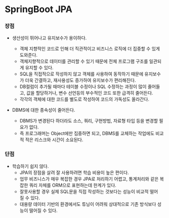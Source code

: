 # SpringBoot JPA

### 장점
- 생산성이 뛰어나고 유지보수가 용이하다.
    - 객체 지향적인 코드로 인해 더 직관적이고 비즈니스 로직에 더 집중할 수 있게 도와준다.
    - 객체지향적으로 데이터를 관리할 수 있기 때문에 전체 프로그램 구조를 일관되게 유지할 수 있다.
    - SQL을 직접적으로 작성하지 않고 객체를 사용하여 동작하기 때문에 유지보수가 더욱 간결하고, 재사용성도 증가하여 유지보수가 편리해진다.
    - DB컬럼이 추가될 때마다 테이블 수정이나 SQL 수정하는 과정이 많이 줄어들고, 값을 할당하거나, 변수 선언등의 부수적인 코드 또한 급격히 줄어든다.
    - 각각의 객체에 대한 코드를 별도로 작성하여 코드의 가독성도 올라간다.

- DBMS에 대한 종속성이 줄어든다.
    - DBMS가 변경된다 하더라도 소스, 쿼리, 구현방법, 자료형 타입 등을 변경할 필요가 없다.
    - 즉 프로그래머는 Object에만 집중하면 되고, DBMS를 교체하는 작업에도 비교적 적은 리스크와 시간이 소요된다.

### 단점
- 학습하기 쉽지 않다.
    - JPA의 장점을 살려 잘 사용하려면 학습 비용이 높은 편이다.
    - 업무 비즈니스가 매우 복잡한 경우 JPA로 처리하기 어렵고, 통계처리와 같은 복잡한 쿼리 자체를 ORM으로 표현하는데 한계가 있다.
    - 잘못사용할 경우 실제 SQL문을 직접 작성하는 것보다는 성능이 비교적 떨어질 수 있다.
    - 대용량 데이터 기반의 환경에서도 튜닝이 어려워 상대적으로 기존 방식보다 성능이 떨어질 수 있다.